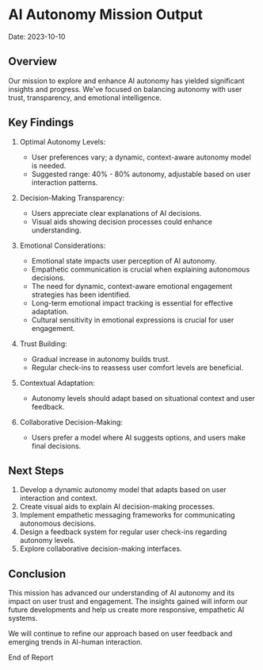 

AI Autonomy Mission Output
===========================

Date: 2023-10-10

Overview
--------
Our mission to explore and enhance AI autonomy has yielded significant insights and progress. We've focused on balancing autonomy with user trust, transparency, and emotional intelligence.

Key Findings
------------
1. Optimal Autonomy Levels:
   - User preferences vary; a dynamic, context-aware autonomy model is needed.
   - Suggested range: 40% - 80% autonomy, adjustable based on user interaction patterns.

2. Decision-Making Transparency:
   - Users appreciate clear explanations of AI decisions.
   - Visual aids showing decision processes could enhance understanding.

3. Emotional Considerations:
   - Emotional state impacts user perception of AI autonomy.
   - Empathetic communication is crucial when explaining autonomous decisions.
   - The need for dynamic, context-aware emotional engagement strategies has been identified.
   - Long-term emotional impact tracking is essential for effective adaptation.
   - Cultural sensitivity in emotional expressions is crucial for user engagement.

4. Trust Building:
   - Gradual increase in autonomy builds trust.
   - Regular check-ins to reassess user comfort levels are beneficial.

5. Contextual Adaptation:
   - Autonomy levels should adapt based on situational context and user feedback.

6. Collaborative Decision-Making:
   - Users prefer a model where AI suggests options, and users make final decisions.

Next Steps
----------
1. Develop a dynamic autonomy model that adapts based on user interaction and context.
2. Create visual aids to explain AI decision-making processes.
3. Implement empathetic messaging frameworks for communicating autonomous decisions.
4. Design a feedback system for regular user check-ins regarding autonomy levels.
5. Explore collaborative decision-making interfaces.

Conclusion
----------
This mission has advanced our understanding of AI autonomy and its impact on user trust and engagement. The insights gained will inform our future developments and help us create more responsive, empathetic AI systems.

We will continue to refine our approach based on user feedback and emerging trends in AI-human interaction.

End of Report